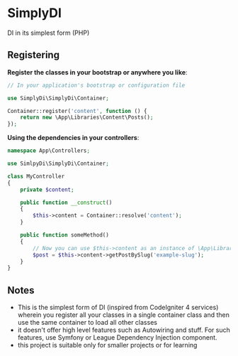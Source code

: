 # SimplyDI
DI in its simplest form (PHP)

## Registering

**Register the classes in your bootstrap or anywhere you like**:

```php
// In your application's bootstrap or configuration file

use SimplyDi\SimplyDi\Container;

Container::register('content', function () {
    return new \App\Libraries\Content\Posts();
});

```

**Using the dependencies in your controllers**:

```php
namespace App\Controllers;

use SimlpyDi\SimplyDi\Container;

class MyController
{
    private $content;

    public function __construct()
    {
        $this->content = Container::resolve('content');
    }

    public function someMethod()
    {
        // Now you can use $this->content as an instance of \App\Libraries\Content\Posts
        $post = $this->content->getPostBySlug('example-slug');
    }
}

```

## Notes

- This is the simplest form of DI (inspired from CodeIgniter 4 services) wherein you register all your classes in a single container class and then use the same container to load all other classes
- it doesn't offer high level features such as Autowiring and stuff. For such features, use Symfony or League Dependency Injection component.
- this project is suitable only for smaller projects or for learning